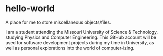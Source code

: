 # hello-world
A place for me to store miscellaneous objects/files.

I am a student attending the Missouri University of Science & Technology, studying Physics and Computer Engineering.
This GitHub account will be used for software development projects during my time in University, as well as personal explorations
  into the world of computer-izing.
